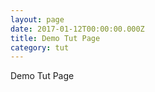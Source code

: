 ```yaml
---
layout: page
date: 2017-01-12T00:00:00.000Z
title: Demo Tut Page
category: tut
---
```


Demo Tut Page

